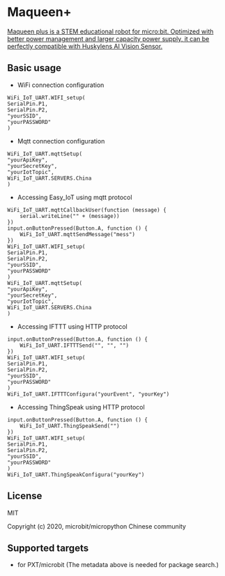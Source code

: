 # Maqueen+

[Maqueen plus is a STEM educational robot for micro:bit. Optimized with better power management and larger capacity power supply, it can be perfectly compatible with Huskylens AI Vision Sensor.](https://www.dfrobot.com/product-2026.html)
## Basic usage

* WiFi connection configuration

```blocks
WiFi_IoT_UART.WIFI_setup(
SerialPin.P1,
SerialPin.P2,
"yourSSID",
"yourPASSWORD"
)
```

* Mqtt connection configuration

```blocks
WiFi_IoT_UART.mqttSetup(
"yourApiKey",
"yourSecretKey",
"yourIotTopic",
WiFi_IoT_UART.SERVERS.China
)
```

* Accessing Easy_IoT using mqtt protocol

```blocks
WiFi_IoT_UART.mqttCallbackUser(function (message) {
    serial.writeLine("" + (message))
})
input.onButtonPressed(Button.A, function () {
    WiFi_IoT_UART.mqttSendMessage("mess")
})
WiFi_IoT_UART.WIFI_setup(
SerialPin.P1,
SerialPin.P2,
"yourSSID",
"yourPASSWORD"
)
WiFi_IoT_UART.mqttSetup(
"yourApiKey",
"yourSecretKey",
"yourIotTopic",
WiFi_IoT_UART.SERVERS.China
)
```

* Accessing IFTTT using HTTP protocol 

```blocks
input.onButtonPressed(Button.A, function () {
    WiFi_IoT_UART.IFTTTSend("", "", "")
})
WiFi_IoT_UART.WIFI_setup(
SerialPin.P1,
SerialPin.P2,
"yourSSID",
"yourPASSWORD"
)
WiFi_IoT_UART.IFTTTConfigura("yourEvent", "yourKey")
```

* Accessing ThingSpeak using HTTP protocol 

```blocks
input.onButtonPressed(Button.A, function () {
    WiFi_IoT_UART.ThingSpeakSend("")
})
WiFi_IoT_UART.WIFI_setup(
SerialPin.P1,
SerialPin.P2,
"yourSSID",
"yourPASSWORD"
)
WiFi_IoT_UART.ThingSpeakConfigura("yourKey")

```

## License

MIT

Copyright (c) 2020, microbit/micropython Chinese community  


## Supported targets

* for PXT/microbit
(The metadata above is needed for package search.)
